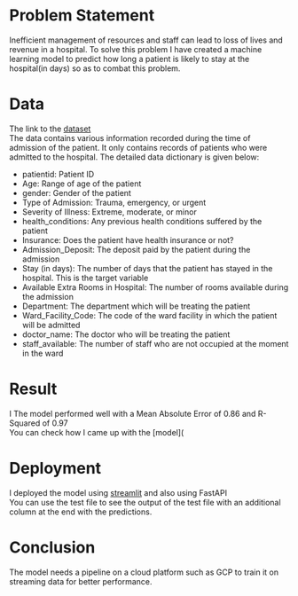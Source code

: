 # Problem Statement
Inefficient management of resources and staff can lead to loss of lives and revenue in a hospital. To solve this problem I have created a machine learning model to predict how long a patient is likely to stay at the hospital(in days) so as to combat this problem.

# Data
The link to the [dataset](https://drive.google.com/file/d/1AuAS7alsvVXZQIaqQyNunZT0vpEY9Y7L/view?usp=share_link) <br>
The data contains various information recorded during the time of admission of the patient. It only contains records of patients who were admitted to the hospital. The detailed data dictionary is given below:<br>
- patientid: Patient ID
- Age: Range of age of the patient
- gender: Gender of the patient
- Type of Admission: Trauma, emergency, or urgent
- Severity of Illness: Extreme, moderate, or minor
- health_conditions: Any previous health conditions suffered by the patient
- Insurance: Does the patient have health insurance or not?
- Admission_Deposit: The deposit paid by the patient during the admission
- Stay (in days): The number of days that the patient has stayed in the hospital. This is the target variable
- Available Extra Rooms in Hospital: The number of rooms available during the admission
- Department: The department which will be treating the patient
- Ward_Facility_Code: The code of the ward facility in which the patient will be admitted
- doctor_name: The doctor who will be treating the patient
- staff_available: The number of staff who are not occupied at the moment in the ward

# Result
I The model performed well with a Mean Absolute Error of 0.86 and R-Squared of 0.97<br>
You can check how I came up with the [model](

# Deployment
I deployed the model using [streamlit](https://kevkibe-hospital-los-prediction-main-0sls8c.streamlit.app/) and also  using FastAPI <br>
You can use the test file to see the output of the test file with an additional column at the end with the predictions.

# Conclusion
The model needs a pipeline on a cloud platform such as GCP to train it on streaming data for better performance. 
